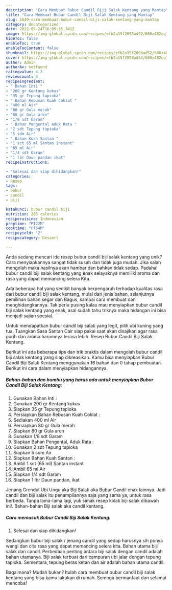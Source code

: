```yaml
---
description: "Cara Membuat Bubur Candil Biji Salak Kentang yang Mantap"
title: "Cara Membuat Bubur Candil Biji Salak Kentang yang Mantap"
slug: 1649-cara-membuat-bubur-candil-biji-salak-kentang-yang-mantap
category: Uncategorized
date: 2022-08-24T16:05:35.341Z
image: https://img-global.cpcdn.com/recipes/efb2a15f2098ad52/680x482cq70/bubur-candil-biji-salak-kentang-foto-resep-utama.jpg
hideToc: false
enableToc: true
enableTocContent: false
thumbnail: https://img-global.cpcdn.com/recipes/efb2a15f2098ad52/680x482cq70/bubur-candil-biji-salak-kentang-foto-resep-utama.jpg
cover: https://img-global.cpcdn.com/recipes/efb2a15f2098ad52/680x482cq70/bubur-candil-biji-salak-kentang-foto-resep-utama.jpg
author: Admin
authorAv: notfound
ratingvalue: 4.3
reviewcount: 8
recipeingredient:
- " Bahan Inti "
- "200 gr Kentang kukus"
- "35 gr Tepung tapioka"
- " Bahan Rebusan Kuah Coklat "
- "400 ml Air"
- "80 gr Gula merah"
- "80 gr Gula aren"
- "1/8 sdt Garam"
- " Bahan Pengental Aduk Rata "
- "2 sdt Tepung tapioka"
- "5 sdm Air"
- " Bahan Kuah Santan "
- "1 sct 65 ml Santan instant"
- "65 ml Air"
- "1/4 sdt Garam"
- "1 lbr Daun pandan ikat"
recipeinstructions:

- "Selesai dan siap dihidangkan!"
categories:
- Resep
tags:
- bubur
- candil
- biji

katakunci: bubur candil biji 
nutrition: 263 calories
recipecuisine: Indonesian
preptime: "PT22M"
cooktime: "PT54M"
recipeyield: "2"
recipecategory: Dessert

---
```





Anda sedang mencari ide resep bubur candil biji salak kentang yang unik? Cara menyiapkannya sangat tidak susah dan tidak juga mudah. Jika salah mengolah maka hasilnya akan hambar dan bahkan tidak sedap. Padahal bubur candil biji salak kentang yang enak selayaknya memiliki aroma dan rasa yang dapat memancing selera Kita.





Ada beberapa hal yang sedikit banyak berpengaruh terhadap kualitas rasa dari bubur candil biji salak kentang, mulai dari jenis bahan, selanjutnya pemilihan bahan segar dan Bagus, sampai cara membuat dan menghidangkannya. Tak perlu pusing kalau mau menyiapkan bubur candil biji salak kentang yang enak,      asal sudah tahu triknya maka hidangan ini bisa menjadi sajian spesial.














Untuk mendapatkan bubur candil biji salak yang legit, pilih ubi kuning yang tua. Tuangkan Sasa Santan Cair siap pakai saat akan disajikan agar rasa gurih dan aroma harumnya terasa lebih. Resep Bubur Candil Biji Salak Kentang.






Berikut ini ada beberapa tips dan trik praktis dalam mengolah bubur candil biji salak kentang yang siap dikreasikan. Kamu bisa menyiapkan Bubur Candil Biji Salak Kentang menggunakan 16 bahan dan 0 tahap pembuatan. Berikut ini cara dalam menyiapkan hidangannya.

<!--inarticleads1-->

##### Bahan-bahan dan bumbu yang harus ada untuk menyiapkan Bubur Candil Biji Salak Kentang:

1. Gunakan  Bahan Inti :
1. Gunakan 200 gr Kentang kukus
1. Siapkan 35 gr Tepung tapioka
1. Persiapkan  Bahan Rebusan Kuah Coklat :
1. Sediakan 400 ml Air
1. Persiapkan 80 gr Gula merah
1. Siapkan 80 gr Gula aren
1. Gunakan 1/8 sdt Garam
1. Siapkan  Bahan Pengental, Aduk Rata :
1. Gunakan 2 sdt Tepung tapioka
1. Siapkan 5 sdm Air
1. Siapkan  Bahan Kuah Santan :
1. Ambil 1 sct (65 ml) Santan instant
1. Ambil 65 ml Air
1. Siapkan 1/4 sdt Garam
1. Siapkan 1 lbr Daun pandan, ikat


Jenang Grendul Ubi Ungu aka Biji Salak aka Bubur Candil enak lainnya. Jadi candil dan biji salak itu penampilannya saja yang sama ya, untuk rasa berbeda. Tanpa lama-lama lagi, yuk simak resep kolak biji salak dibawah ini!. Bahan-bahan Biji salak aka candil kentang. 

<!--inarticleads2-->

##### Cara memasak Bubur Candil Biji Salak Kentang:


1. Selesai dan siap dihidangkan!

Sedangkan bubur biji salak / jenang candil yang sedap harusnya sih punya wangi dan cita rasa yang dapat memancing selera kita. Bahan utama biji salak dan candil. Perbedaan penting antara biji salak dengan candil adalah bahan utamanya. Biji salak terbuat dari campuran ubi jalar dengan tepung tapioka. Sementara, tepung beras ketan dan air adalah bahan utama candil. 

Bagaimana? Mudah bukan? Itulah cara membuat bubur candil biji salak kentang yang bisa kamu lakukan di rumah. Semoga bermanfaat dan selamat mencoba!
